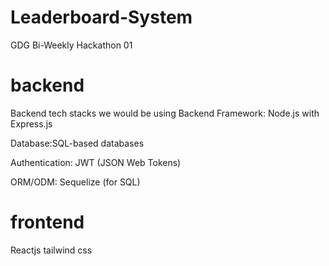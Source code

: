 # Leaderboard-System
GDG Bi-Weekly Hackathon 01


# backend
Backend tech stacks we would be using Backend Framework: Node.js with Express.js

Database:SQL-based databases 

Authentication: JWT (JSON Web Tokens)

ORM/ODM:  Sequelize (for SQL)

# frontend
Reactjs
tailwind css

